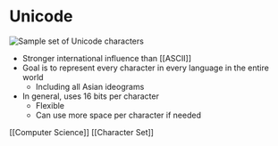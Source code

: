 # Unicode

![Sample set of Unicode characters](/assets/second-brain/2020-09-17-17-07-11.png)

- Stronger international influence than [[ASCII]]
- Goal is to represent every character in every language in the entire world
  - Including all Asian ideograms
- In general, uses 16 bits per character
  - Flexible
  - Can use more space per character if needed

[[Computer Science]] [[Character Set]]


